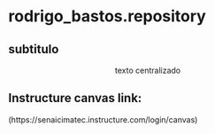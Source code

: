 # rodrigo_bastos.repository

## subtitulo
<p align="center">
  texto centralizado
  </p>
  
  
## Instructure canvas link:
</p>

<p aling="center">
  (https://senaicimatec.instructure.com/login/canvas)
